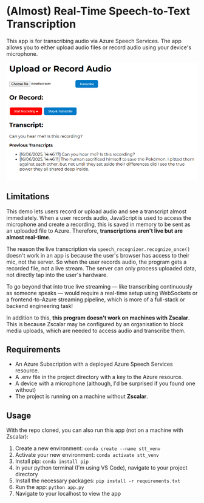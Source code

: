 # (Almost) Real-Time Speech-to-Text Transcription
This app is for transcribing audio via Azure Speech Services. The app allows you to either upload audio files or record audio using your device's microphone. 

![diagram plot](images/Screenshot%202025-06-16.png)

##  Limitations
This demo lets users record or upload audio and see a transcript almost immediately. When a user records audio, JavaScript is used to access the microphone and create a recording, this is saved in memory to be sent as an uploaded file to Azure. Therefore, **transcriptions aren't live but are almost real-time**. 

The reason the live transcription via `speech_recognizer.recognize_once()` doesn't work in an app is because the user's browser has access to their mic, not the server. So when the user records audio, the program gets a recorded file, not a live stream. The server can only process uploaded data, not directly tap into the user's hardware.

To go beyond that into true live streaming — like transcribing continuously as someone speaks — would require a real-time setup using WebSockets or a frontend-to-Azure streaming pipeline, which is more of a full-stack or backend engineering task! 

In addition to this, **this program doesn't work on machines with Zscalar**. This is because Zscalar may be configured by an organisation to block media uploads, which are needed to access audio and transcribe them. 

## Requirements
 - An Azure Subscription with a deployed Azure Speech Services resource.
 - A .env file in the project directory with a key to the Azure resource.
 - A device with a microphone (although, I'd be surprised if you found one without)
 - The project is running on a machine without **Zscalar**. 

 ## Usage

 With the repo cloned, you can also run this app (not on a machine with Zscalar):

 1. Create a new environment: `conda create --name stt_venv`
 2. Activate your new environment: `conda activate stt_venv`
 3. Install pip: `conda install pip`
 4. In your python terminal (I'm using VS Code), navigate to your project directory
 5. Install the necessary packages: `pip install -r requirements.txt`
 6. Run the app: `python app.py`
 7. Navigate to your localhost to view the app

